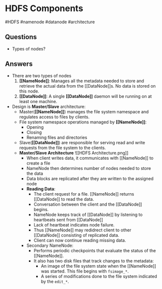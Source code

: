 # HDFS Components
#HDFS #namenode #datanode #architecture
## Questions
- Types of nodes?

## Answers
- There are two types of nodes
	1. **[[NameNode]]**: Manages all the metadata needed to store and retrieve the actual data from the [[DataNode]]s. No data is stored on this node.
	2. **[[DataNode]]**: A single **[[DataNode]]** daemon will be running on at least one machine.
- Design is **Master/Slave** architecture:
	- Master(**[[NameNode]]**) manages the file system namespace and regulates access to files by clients.
	- File system namespace operations managed by **[[NameNode]]**:
		- Opening
		- Closing
		- Renaming files and directories
	- Slave(**[[DataNode]]**) are responsible for serving read and write requests from the file system to the clients.
	- **Master/Slave Architecture** ![[HDFS Architecture.png]]
		- When client writes data, it communicates with [[NameNode]] to create a file
		- NameNode then determines number of nodes needed to store the data
		- Data blocks are replicated after they are written to the assigned node
		- **Reading Data**:
			- The client request for a file. [[NameNode]] returns [[DataNode]] to read the data.
			- Conversation between the client and the [[DataNode]] begins.
			- NameNode keeps track of [[DataNode]] by listening to heartbeats sent from [[DataNode]]
			- Lack of heartbeat indicates node failure.
			- Thus [[NameNode]] may redidrect client to other [[DataNode]] consisting of replicated data.
			- Client can now continue reading missing data.
		- Secondary NameNode:
			- Performs periodic checkpoints that evaluate the status of the [[NameNode]].
			- It also has two disk files that track changes to the metadata:
				- An image of the file system state when the [[NameNode]] was started. This file begins with `fsimage_*`.
				- A series of modifications done to the file system indicated by the `edit_*`.